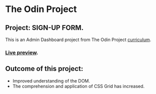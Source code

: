 # The Odin Project
## Project: SIGN-UP FORM.
This is an Admin Dashboard project from The Odin Project [curriculum](https://www.theodinproject.com/lessons/node-path-intermediate-html-and-css-admin-dashboard).
### [Live preview](https://dantenebris.github.io/Project-Admin-Dashboard/).
## Outcome of this project:
- Improved understanding of the DOM.
- The comprehension and application of CSS Grid has increased.

